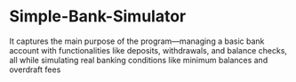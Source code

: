 # Simple-Bank-Simulator
It captures the main purpose of the program—managing a basic bank account with functionalities like deposits, withdrawals, and balance checks, all while simulating real banking conditions like minimum balances and overdraft fees
